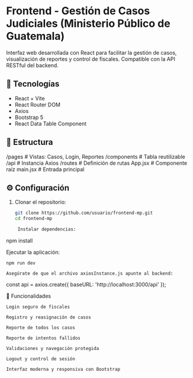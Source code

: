 # Frontend - Gestión de Casos Judiciales (Ministerio Público de Guatemala)

Interfaz web desarrollada con React para facilitar la gestión de casos, visualización de reportes y control de fiscales. Compatible con la API RESTful del backend.

## 🧰 Tecnologías

- React + Vite
- React Router DOM
- Axios
- Bootstrap 5
- React Data Table Component

## 📁 Estructura

/pages # Vistas: Casos, Login, Reportes
/components # Tabla reutilizable
/api # Instancia Axios
/routes # Definición de rutas
App.jsx # Componente raíz
main.jsx # Entrada principal


## ⚙️ Configuración

1. Clonar el repositorio:
   ```bash
   git clone https://github.com/usuario/frontend-mp.git
   cd frontend-mp

    Instalar dependencias:

npm install

Ejecutar la aplicación:

    npm run dev

    Asegúrate de que el archivo axiosInstance.js apunte al backend:

const api = axios.create({
  baseURL: 'http://localhost:3000/api'
});

🧩 Funcionalidades

    Login seguro de fiscales

    Registro y reasignación de casos

    Reporte de todos los casos

    Reporte de intentos fallidos

    Validaciones y navegación protegida

    Logout y control de sesión

    Interfaz moderna y responsiva con Bootstrap
